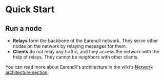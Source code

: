 # Quick Start

## Run a node

* **Relays** form the backbone of the Earendil network. They serve other nodes on the network by relaying messages for them.
* **Clients** do not relay any traffic, and they access the network with the help of relays. They cannot be neighbors with other clients.

You can read more about Earendil's architecture in the wiki's [Network architecture section](https://docs.earendil.network/wiki/architecture).

###
